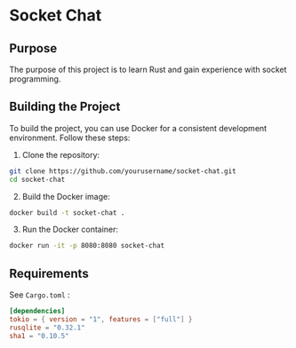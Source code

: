 # Socket Chat

## Purpose
The purpose of this project is to learn Rust and gain experience with socket programming.

## Building the Project
To build the project, you can use Docker for a consistent development environment. Follow these steps:

1. Clone the repository:
```sh
git clone https://github.com/yourusername/socket-chat.git
cd socket-chat
```

2. Build the Docker image:
```sh
docker build -t socket-chat .
```

3. Run the Docker container:
```sh
docker run -it -p 8080:8080 socket-chat
```

## Requirements

See `Cargo.toml` :
```toml
[dependencies]
tokio = { version = "1", features = ["full"] }
rusqlite = "0.32.1"
sha1 = "0.10.5"
```
